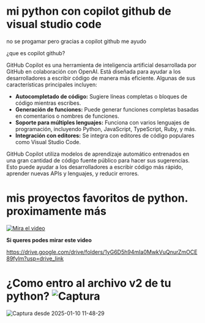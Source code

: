 # mi python con copilot github de visual studio code
 no se progamar pero gracias a copilot github me ayudo

¿que es copilot github?
 
 GitHub Copilot es una herramienta de inteligencia artificial desarrollada por GitHub en colaboración con OpenAI. Está diseñada para ayudar a los desarrolladores a escribir código de manera más eficiente. Algunas de sus características principales incluyen:

- **Autocompletado de código:** Sugiere líneas completas o bloques de código mientras escribes.
- **Generación de funciones:** Puede generar funciones completas basadas en comentarios o nombres de funciones.
- **Soporte para múltiples lenguajes:** Funciona con varios lenguajes de programación, incluyendo Python, JavaScript, TypeScript, Ruby, y más.
- **Integración con editores:** Se integra con editores de código populares como Visual Studio Code.

GitHub Copilot utiliza modelos de aprendizaje automático entrenados en una gran cantidad de código fuente público para hacer sus sugerencias. Esto puede ayudar a los desarrolladores a escribir código más rápido, aprender nuevas APIs y lenguajes, y reducir errores.

# mis proyectos favoritos de python. proximamente más
[![Mira el video](https://img.youtube.com/vi/O_pxfeMYEkA/maxresdefault.jpg)](https://www.youtube.com/watch?v=O_pxfeMYEkA)


**Si queres podes mirar este video**

https://drive.google.com/drive/folders/1yG6D5h94mIa0MwkVuQnurZmOCE89fylm?usp=drive_link

# ¿Como entro al archivo v2 de tu python? ![Captura](https://github.com/user-attachments/assets/639a5d77-14ec-4bb7-866d-e84a3b91cdde)

![Captura desde 2025-01-10 11-48-29](https://github.com/user-attachments/assets/1bdefe20-ce7d-4d24-84da-e4992a69a109)
